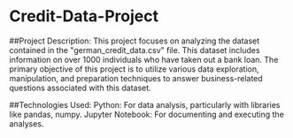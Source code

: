 # Credit-Data-Project
##Project Description:
This project focuses on analyzing the dataset contained in the "german_credit_data.csv" file. This dataset includes information on over 1000 individuals who have taken out a bank loan. The primary objective of this project is to utilize various data exploration, manipulation, and preparation techniques to answer business-related questions associated with this dataset.

##Technologies Used:
Python: For data analysis, particularly with libraries like pandas, numpy.
Jupyter Notebook: For documenting and executing the analyses.
